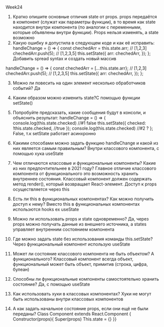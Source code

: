 Week24

1. Кратко опишите основные отличия state от props. props передаётся в компонент (служат как параметры функции), в то время как state находится внутри компонента (по аналогии с переменными, которые объявлены внутри функции). Props нельзя изменять, а state возможно
2. Какую ошибку я допустила в следующем коде и как её исправить:
   handleChange = () => {
   const chechedArr = this.state.arr; // [1,2,3]
   chechedArr.push(5); // [1,2,3,5]
   this.setState({
   arr: chechedArr,
   });
   };
   Добавить spread syntax и создать новый массив

handleChange = () => {
const chechedArr = […this.state.arr}; // [1,2,3]
chechedArr.push(5); // [1,2,3,5]
this.setState({
arr: chechedArr,
});
};

3. Можно ли повесить на один элемент несколько обработчиков событий?
   Да
4. Каким образом можно изменить state?C помощью функции setState()
5. Попробуйте предсказать, какие сообщения будут в консоли, и объяснить результат:
   handleChange = () => {
   console.log(this.state.checked) //#1 false
   this.setState({
   checked: !this.state.checked, //true
   });
   console.log(this.state.checked) //#2 ?
   };  
   False, т.к setState работает асинхронно

6. Какими способами можно задать функцию handleChange и какой из них является самым правильным? Внутри классового компонента, с помощью хука useState
7. Чем отличаются классовые и функциональные компоненты? Какие из них предпочтительнее в 2021 году? Главное отличие классового компонента от функционального это возможность хранить внутреннее состояния. Классовый компонент должен содержать метод render(), который возвращает React-элемент. Доступ к props осуществляется через this
8. Есть ли this в функциональных компонентах? Как можно получить доступ к нему? Вместо this в функциональных компонентах использются hooks ex useState
9. Можно ли использовать props и state одновременно? Да, через props можно получать данные из внешнего источника, а states управляет внутренним состоянием компонента
10. Где можно задать state без использования команды this.setState? Через функциональный компонент использую useState
11. Может ли состояние классового компонента не быть объектом? А функционального? Классовый компонент всегда объект, функциональный может быть объект, примитив (строка, цифра, булеан)
12. Способны ли функциональные компоненты самостоятельно хранить состояние? Да, с помощью useState
13. Как использовать хуки в классовых компонентах? Хуки не могут быть использованы внутри классовых компонентов
14. А как задать начальное состояние props, если они ещё не были переданы?
    Class Component extends React.Component {
    Constructor(props){
    Super(props)
    This.state = {}
    }}
